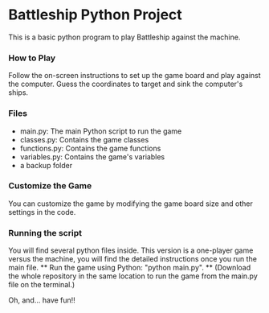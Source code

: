 # Battleship Python Project
This is a basic python program to play Battleship against the machine.

### How to Play
Follow the on-screen instructions to set up the game board and play against the computer.
Guess the coordinates to target and sink the computer's ships.
### Files
+ main.py: The main Python script to run the game
+ classes.py: Contains the game classes
+ functions.py: Contains the game functions
+ variables.py: Contains the game's variables
+ a backup folder

### Customize the Game
You can customize the game by modifying the game board size and other settings in the code.

### Running the script
You will find several python files inside. This version is a one-player game versus the machine, you will find the detailed instructions once you run the main file.
** Run the game using Python: "python main.py". ** (Download the whole repository in the same location to run the game from the main.py file on the terminal.)

Oh, and... have fun!!

